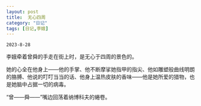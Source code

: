 ```yaml
---
layout: post
title:  无心四周
category: "日记"
tags: [日记,李娥]
---
```

`2023-8-28`

李娥牵着曾舜的手走在街上时，是无心于四周的景色的。

她的心全在他身上——他的手掌、他不断摩挲她指甲的指尖、他如雕塑般曲线明朗的胳膊、他说的叮叮当当的话、他身上温热皮肤的香味——他是她所爱的猎物，也是她脑中占据一切的病毒。

“曾——舜——”嘴边回荡着纳博科夫的蜷卷。 